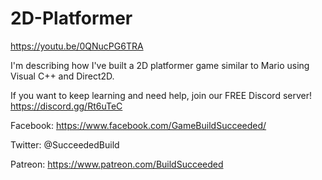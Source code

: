 # 2D-Platformer

https://youtu.be/0QNucPG6TRA

I'm describing how I've built a 2D platformer game similar to Mario using Visual C++ and Direct2D.

If you want to keep learning and need help, join our FREE Discord server! https://discord.gg/Rt6uTeC

Facebook: https://www.facebook.com/GameBuildSucceeded/

Twitter: @SucceededBuild

Patreon: https://www.patreon.com/BuildSucceeded

